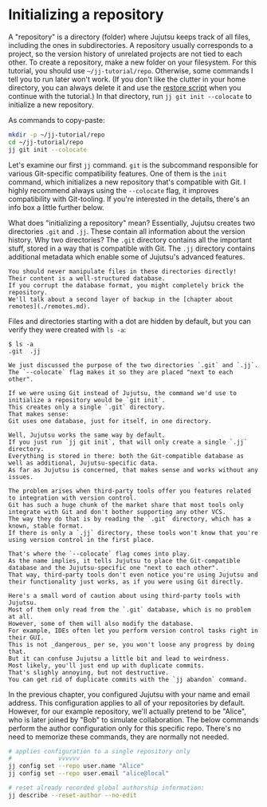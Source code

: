 # Initializing a repository

A "repository" is a directory (folder) where Jujutsu keeps track of all files, including the ones in subdirectories.
A repository usually corresponds to a project, so the version history of unrelated projects are not tied to each other.
To create a repository, make a new folder on your filesystem.
For this tutorial, you should use `~/jj-tutorial/repo`.
Otherwise, some commands I tell you to run later won't work.
(If you don't like the clutter in your home directory, you can always delete it and use the [restore script](./introduction#restoring-your-progress) when you continue with the tutorial.)
In that directory, run `jj git init --colocate` to initialize a new repository.

As commands to copy-paste:

```sh
mkdir -p ~/jj-tutorial/repo
cd ~/jj-tutorial/repo
jj git init --colocate
```

Let's examine our first `jj` command.
`git` is the subcommand responsible for various Git-specific compatibility features.
One of them is the `init` command, which initializes a new repository that's compatible with Git.
I highly recommend always using the `--colocate` flag, it improves compatibility with Git-tooling.
If you're interested in the details, there's an info box a little further below.

What does "initializing a repository" mean?
Essentially, Jujutsu creates two directories `.git` and `.jj`.
These contain all information about the version history.
Why two directories?
The `.git` directory contains all the important stuff, stored in a way that is compatible with Git.
The `.jj` directory contains additional metadata which enable some of Jujutsu's advanced features.

```admonish warning
You should never manipulate files in these directories directly!
Their content is a well-structured database.
If you corrupt the database format, you might completely brick the repository.
We'll talk about a second layer of backup in the [chapter about remotes](./remotes.md).
```

Files and directories starting with a dot are hidden by default, but you can verify they were created with `ls -a`:

```console
$ ls -a
.git  .jj
```

```admonish info title="Deep-dive about the --colocate flag" collapsible=true
We just discussed the purpose of the two directories `.git` and `.jj`.
The `--colocate` flag makes it so they are placed "next to each other".

If we were using Git instead of Jujutsu, the command we'd use to initialize a repository would be `git init`.
This creates only a single `.git` directory.
That makes sense:
Git uses one database, just for itself, in one directory.

Well, Jujutsu works the same way by default.
If you just run `jj git init`, that will only create a single `.jj` directory.
Everything is stored in there: both the Git-compatible database as well as additional, Jujutsu-specific data.
As far as Jujutsu is concerned, that makes sense and works without any issues.

The problem arises when third-party tools offer you features related to integration with version control.
Git has such a huge chunk of the market share that most tools only integrate with Git and don't bother supporting any other VCS.
The way they do that is by reading the `.git` directory, which has a known, stable format.
If there is only a `.jj` directory, these tools won't know that you're using version control in the first place.

That's where the `--colocate` flag comes into play.
As the name implies, it tells Jujutsu to place the Git-compatible database and the Jujutsu-specific one "next to each other".
That way, third-party tools don't even notice you're using Jujutsu and their functionality just works, as if you were using Git directly.

Here's a small word of caution about using third-party tools with Jujutsu.
Most of them only read from the `.git` database, which is no problem at all.
However, some of them will also modify the database.
For example, IDEs often let you perform version control tasks right in their GUI.
This is not _dangerous_ per se, you won't loose any progress by doing that.
But it can confuse Jujutsu a little bit and lead to weirdness.
Most likely, you'll just end up with duplicate commits.
That's slighly annoying, but not destructive.
You can get rid of duplicate commits with the `jj abandon` command.
```

In the previous chapter, you configured Jujutsu with your name and email address.
This configuration applies to all of your repositories by default.
However, for our example repository, we'll actually pretend to be "Alice", who is later joined by "Bob" to simulate collaboration.
The below commands perform the author configuration only for this specific repo.
There's no need to memorize these commands, they are normally not needed.

```sh
# applies configuration to a single repository only
#             vvvvvv
jj config set --repo user.name "Alice"
jj config set --repo user.email "alice@local"

# reset already recorded global authorship information:
jj describe --reset-author --no-edit
```
